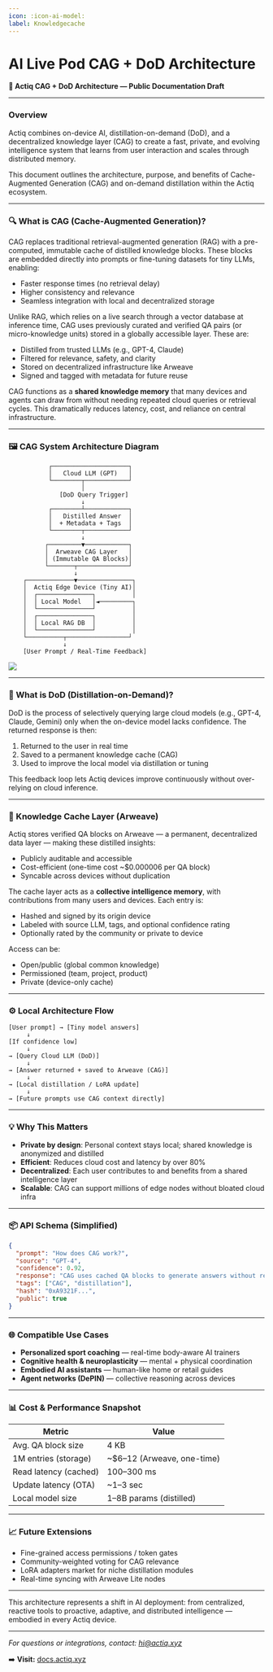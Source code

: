 ```yaml
---
icon: :icon-ai-model:
label: Knowledgecache
---
```

# AI Live Pod CAG + DoD Architecture


**📘 Actiq CAG + DoD Architecture — Public Documentation Draft**

---

### Overview

Actiq combines on-device AI, distillation-on-demand (DoD), and a decentralized knowledge layer (CAG) to create a fast, private, and evolving intelligence system that learns from user interaction and scales through distributed memory.

This document outlines the architecture, purpose, and benefits of Cache-Augmented Generation (CAG) and on-demand distillation within the Actiq ecosystem.

---

### 🔍 What is CAG (Cache-Augmented Generation)?

CAG replaces traditional retrieval-augmented generation (RAG) with a pre-computed, immutable cache of distilled knowledge blocks. These blocks are embedded directly into prompts or fine-tuning datasets for tiny LLMs, enabling:

* Faster response times (no retrieval delay)
* Higher consistency and relevance
* Seamless integration with local and decentralized storage

Unlike RAG, which relies on a live search through a vector database at inference time, CAG uses previously curated and verified QA pairs (or micro-knowledge units) stored in a globally accessible layer. These are:

* Distilled from trusted LLMs (e.g., GPT-4, Claude)
* Filtered for relevance, safety, and clarity
* Stored on decentralized infrastructure like Arweave
* Signed and tagged with metadata for future reuse

CAG functions as a **shared knowledge memory** that many devices and agents can draw from without needing repeated cloud queries or retrieval cycles. This dramatically reduces latency, cost, and reliance on central infrastructure.

---

### 🖼️ CAG System Architecture Diagram

               ┌─────────────────────┐
               │   Cloud LLM (GPT)   │
               └────────┬────────────┘
                        │
                  [DoD Query Trigger]
                        ↓
               ┌────────┴────────────┐
               │   Distilled Answer  │
               │  + Metadata + Tags  │
               └────────┬────────────┘
                        ↓
              ┌─────────▼────────────┐
              │  Arweave CAG Layer   │
              │ (Immutable QA Blocks)│
              └───────┬──────────────┘
                      ↓
        ┌─────────────▼───────────────┐
        │  Actiq Edge Device (Tiny AI)│
        │  ┌───────────────┐          │
        │  │ Local Model   │◄─────────┐
        │  └───────────────┘          │
        │  ┌───────────────┐          │
        │  │ Local RAG DB  │          │
        │  └───────────────┘          │
        └──────────┬─────────────────┘
                   ↓
        [User Prompt / Real-Time Feedback]

![](https://lh7-rt.googleusercontent.com/docsz/AD_4nXd5XyLOpP-izUASJZusqPZPkvcwJtAgX1fLf7hJeS-jI9uhP7urZ3skiCmLacixgAHcs1Xp6xOuECsyQBxr42xN2o1mhctneO47zCfSBpFE2ZNN3pjN-cJNcbAOzShORMMSSOum?key=AsJEkgePh24159X10uUz6PJ-)

---

### 🔁 What is DoD (Distillation-on-Demand)?

DoD is the process of selectively querying large cloud models (e.g., GPT-4, Claude, Gemini) only when the on-device model lacks confidence. The returned response is then:

1. Returned to the user in real time
2. Saved to a permanent knowledge cache (CAG)
3. Used to improve the local model via distillation or tuning

This feedback loop lets Actiq devices improve continuously without over-relying on cloud inference.

---

### 🧠 Knowledge Cache Layer (Arweave)

Actiq stores verified QA blocks on Arweave — a permanent, decentralized data layer — making these distilled insights:

* Publicly auditable and accessible
* Cost-efficient (one-time cost \~\$0.000006 per QA block)
* Syncable across devices without duplication

The cache layer acts as a **collective intelligence memory**, with contributions from many users and devices. Each entry is:

* Hashed and signed by its origin device
* Labeled with source LLM, tags, and optional confidence rating
* Optionally rated by the community or private to device

Access can be:

* Open/public (global common knowledge)
* Permissioned (team, project, product)
* Private (device-only cache)
---

### ⚙️ Local Architecture Flow

```plaintext
[User prompt] → [Tiny model answers]
     ↓
[If confidence low]
     ↓
→ [Query Cloud LLM (DoD)]
     ↓
→ [Answer returned + saved to Arweave (CAG)]
     ↓
→ [Local distillation / LoRA update]
     ↓
→ [Future prompts use CAG context directly]
```

---

### 💡 Why This Matters

* **Private by design**: Personal context stays local; shared knowledge is anonymized and distilled
* **Efficient**: Reduces cloud cost and latency by over 80%
* **Decentralized**: Each user contributes to and benefits from a shared intelligence layer
* **Scalable**: CAG can support millions of edge nodes without bloated cloud infra

---

### 📦 API Schema (Simplified)

```json
{
  "prompt": "How does CAG work?",
  "source": "GPT-4",
  "confidence": 0.92,
  "response": "CAG uses cached QA blocks to generate answers without retrieval.",
  "tags": ["CAG", "distillation"],
  "hash": "0xA9321F...",
  "public": true
}
```
---

### 🌐 Compatible Use Cases

* **Personalized sport coaching** — real-time body-aware AI trainers
* **Cognitive health & neuroplasticity** — mental + physical coordination
* **Embodied AI assistants** — human-like home or retail guides
* **Agent networks (DePIN)** — collective reasoning across devices

---

### 📊 Cost & Performance Snapshot

| Metric                | Value                        |
| --------------------- | ---------------------------- |
| Avg. QA block size    | 4 KB                         |
| 1M entries (storage)  | \~\$6–12 (Arweave, one-time) |
| Read latency (cached) | 100–300 ms                   |
| Update latency (OTA)  | \~1–3 sec                    |
| Local model size      | 1–8B params (distilled)      |

---
### 📈 Future Extensions

* Fine-grained access permissions / token gates
* Community-weighted voting for CAG relevance
* LoRA adapters market for niche distillation modules
* Real-time syncing with Arweave Lite nodes

---
This architecture represents a shift in AI deployment: from centralized, reactive tools to proactive, adaptive, and distributed intelligence — embodied in every Actiq device.

---

*For questions or integrations, contact: [hi@actiq.xyz](mailto:hi@actiq.xyz)*

➡️ **Visit:** [docs.actiq.xyz](https://docs.actiq.xyz)
